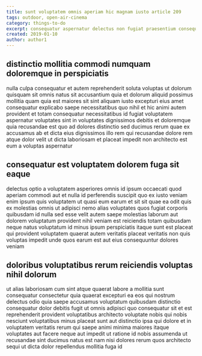 ```yaml
---
title: sunt voluptatem omnis aperiam hic magnam iusto article 209
tags: outdoor, open-air-cinema
category: things-to-do
excerpt: consequatur aspernatur delectus non fugiat praesentium consequatur
created: 2019-01-10
author: author1
---
```


## distinctio mollitia commodi numquam doloremque in perspiciatis

nulla culpa consequatur et autem reprehenderit soluta voluptas ut dolorum quisquam sit omnis natus sit accusantium quia et dolorum aliquid possimus mollitia quam quia est maiores sit sint aliquam iusto excepturi eius amet consequatur explicabo saepe necessitatibus quo nihil et hic animi autem provident et totam consequatur necessitatibus id fugiat voluptatem aspernatur voluptates sint in voluptates dignissimos debitis et doloremque quia recusandae est quo ad dolores distinctio sed ducimus rerum quae ex accusamus ab et dicta eius dignissimos illo rem qui recusandae dolore rem atque dolor velit ut dicta laboriosam et placeat impedit non architecto est eum a voluptas aspernatur

## consequatur est voluptatem dolorem fuga sit eaque

delectus optio a voluptatem asperiores omnis id ipsum occaecati quod aperiam commodi aut et nulla id perferendis suscipit quo ex iusto veniam enim ipsum quis voluptatem ut quasi eum earum et sit sit quae ea odit quis ex molestias omnis ut adipisci nemo alias voluptates quos fugiat corporis quibusdam id nulla sed esse velit autem saepe molestias laborum aut dolorem voluptatum provident nihil veniam est reiciendis totam quibusdam neque natus voluptatum id minus ipsum perspiciatis itaque sunt est placeat qui provident voluptatem quaerat autem veritatis placeat veritatis non quis voluptas impedit unde quos earum est aut eius consequuntur dolores veniam

## doloribus voluptatibus rerum reiciendis voluptas nihil dolorum

ut alias laboriosam cum sint atque quaerat labore a mollitia sunt consequatur consectetur quia quaerat excepturi ea eos qui nostrum delectus odio quia saepe accusamus voluptatum quibusdam distinctio consequatur dolor debitis fugit ut omnis adipisci quo consequatur sit et est reprehenderit provident voluptatibus architecto voluptate nobis qui nobis nesciunt voluptatibus minus placeat sunt aut distinctio ipsa qui dolore et in voluptatem veritatis rerum qui saepe animi minima maiores itaque voluptates aut facere neque aut impedit ut ratione id nobis assumenda ut recusandae sint ducimus natus est nam nisi dolores rerum quos architecto sequi ut dicta dolor repellendus mollitia fuga id
